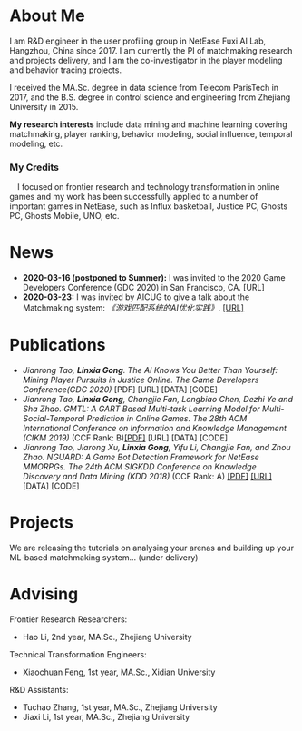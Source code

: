 # About Me
I am R&D engineer in the user profiling group in NetEase Fuxi AI Lab, Hangzhou, China since 2017.
I am currently the PI of matchmaking research and projects delivery, and I am the co-investigator in the player modeling and behavior tracing projects.

I received the MA.Sc. degree in data science from Telecom ParisTech in 2017, and the B.S. degree in control science and engineering from Zhejiang University in 2015.

<b>My research interests</b> include data mining and machine learning covering matchmaking, player ranking, behavior modeling, social influence, temporal modeling, etc.
        
### My Credits
&emsp;I focused on frontier research and technology transformation in online games and my work has been successfully applied to a number of important games in NetEase, such as Influx basketball, Justice PC, Ghosts PC, Ghosts Mobile, UNO, etc.

# News
- <b>2020-03-16 (postponed to Summer):</b> I was invited to the 2020 Game Developers Conference (GDC 2020) in San Francisco, CA. [URL]
- <b>2020-03-23:</b> I was invited by AICUG to give a talk about the Matchmaking system: *《游戏匹配系统的AI优化实践》*. [\[URL\]](https://mp.weixin.qq.com/s/rPYfe2YYcTyUw2aSHjw_0g)

# Publications
- *Jianrong Tao, <strong>Linxia Gong</strong>. The AI Knows You Better Than Yourself: Mining Player Pursuits in Justice Online. The Game Developers Conference(GDC 2020)* [PDF] [URL] [DATA] [CODE]
- *Jianrong Tao, <strong>Linxia Gong</strong>, Changjie Fan, Longbiao Chen, Dezhi Ye and Sha Zhao. GMTL: A GART Based Multi-task Learning Model for Multi-Social-Temporal Prediction in Online Games. The 28th ACM International Conference on Information and Knowledge Management (CIKM 2019)* (CCF Rank: B)[\[PDF\]](./myPapers/CIKM2019_GMTL.pdf) [URL] [DATA] [CODE]
- *Jianrong Tao, Jiarong Xu, <strong>Linxia Gong</strong>, Yifu Li, Changjie Fan, and Zhou Zhao. NGUARD: A Game Bot Detection Framework for NetEase MMORPGs. The 24th ACM SIGKDD Conference on Knowledge Discovery and Data Mining (KDD 2018)* (CCF Rank: A) [\[PDF\]](./myPapers/KDD2018_NGUARD.pdf) [\[URL\]](http://www.kdd.org/kdd2018/accepted-papers/view/nguard-a-game-bot-detection-framework-for-netease-mmorpgs) [DATA] [CODE]
        
# Projects
We are releasing the tutorials on analysing your arenas and building up your ML-based matchmaking system... (under delivery) 

# Advising
Frontier Research Researchers:
- Hao Li, 2nd year, MA.Sc., Zhejiang University

Technical Transformation Engineers:
- Xiaochuan Feng, 1st year, MA.Sc., Xidian University

R&D Assistants: 
- Tuchao Zhang, 1st year, MA.Sc., Zhejiang University
- Jiaxi Li, 1st year, MA.Sc., Zhejiang University

